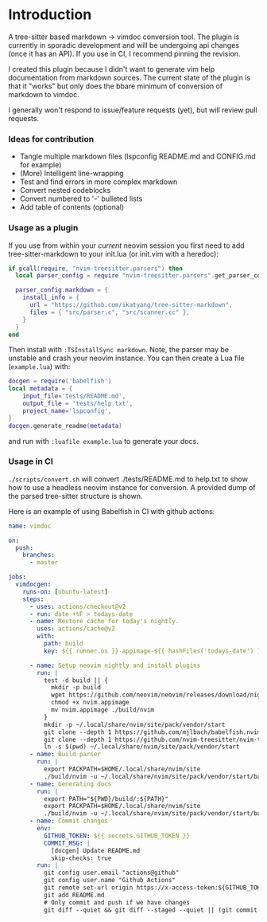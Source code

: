# Introduction
A tree-sitter based markdown -> vimdoc conversion tool. The plugin is currently in sporadic development and will be undergoing api changes (once it has an API). If you use in CI, I recommend pinning the revision.

I created this plugin because I didn't want to generate vim help documentation from markdown sources. The current state of the plugin is that it "works" but only does the bbare minimum of conversion of markdown to vimdoc. 

I generally won't respond to issue/feature requests (yet), but will review pull requests.

### Ideas for contribution

- Tangle multiple markdown files (lspconfig README.md and CONFIG.md for example)
- (More) Intelligent line-wrapping
- Test and find errors in more complex markdown
- Convert nested codeblocks
- Convert numbered to '-' bulleted lists
- Add table of contents (optional)

### Usage as a plugin

If you use from within your *current* neovim session you first need to add
tree-sitter-markdown to your init.lua (or init.vim with a heredoc):

```lua
if pcall(require, "nvim-treesitter.parsers") then
  local parser_config = require "nvim-treesitter.parsers".get_parser_configs()

  parser_config.markdown = {
    install_info = {
      url = "https://github.com/ikatyang/tree-sitter-markdown",
      files = { "src/parser.c", "src/scanner.cc" },
    }
  }
end
```

Then install with `:TSInstallSync markdown`. Note, the parser may be unstable and crash your neovim instance. You can then create a Lua file (`example.lua`) with:

```lua
docgen = require('babelfish')
local metadata = {
	input_file='tests/README.md',
	output_file = 'tests/help.txt',
	project_name='lspconfig',
}
docgen.generate_readme(metadata)
```

and run with `:luafile example.lua` to generate your docs.

### Usage in CI

`./scripts/convert.sh` will convert ./tests/README.md to help.txt to show how to use a headless neovim instance for conversion. A provided dump of the parsed tree-sitter structure is shown.

Here is an example of using Babelfish in CI with github actions:

```yaml
name: vimdoc

on:
  push:
    branches:
      - master

jobs:
  vimdocgen:
    runs-on: [ubuntu-latest]
    steps:
      - uses: actions/checkout@v2
      - run: date +%F > todays-date
      - name: Restore cache for today's nightly.
        uses: actions/cache@v2
        with:
          path: build
          key: ${{ runner.os }}-appimage-${{ hashFiles('todays-date') }}

      - name: Setup neovim nightly and install plugins
        run: |
          test -d build || {
            mkdir -p build
            wget https://github.com/neovim/neovim/releases/download/nightly/nvim.appimage
            chmod +x nvim.appimage
            mv nvim.appimage ./build/nvim
          }
          mkdir -p ~/.local/share/nvim/site/pack/vendor/start
          git clone --depth 1 https://github.com/mjlbach/babelfish.nvim ~/.local/share/nvim/site/pack/vendor/start/babelfish.nvim
          git clone --depth 1 https://github.com/nvim-treesitter/nvim-treesitter ~/.local/share/nvim/site/pack/vendor/start/nvim-treesitter
          ln -s $(pwd) ~/.local/share/nvim/site/pack/vendor/start
      - name: Build parser
        run: |
          export PACKPATH=$HOME/.local/share/nvim/site
          ./build/nvim -u ~/.local/share/nvim/site/pack/vendor/start/babelfish.nvim/scripts/init.lua --headless -c 'TSInstallSync markdown' -c 'qa'
      - name: Generating docs
        run: |
          export PATH="${PWD}/build/:${PATH}"
          export PACKPATH=$HOME/.local/share/nvim/site
          ./build/nvim -u ~/.local/share/nvim/site/pack/vendor/start/babelfish.nvim/scripts/init.lua --headless -c 'luafile ./scripts/vimdocgen.lua' -c 'qa'
      - name: Commit changes
        env:
          GITHUB_TOKEN: ${{ secrets.GITHUB_TOKEN }}
          COMMIT_MSG: |
            [docgen] Update README.md
            skip-checks: true
        run: |
          git config user.email "actions@github"
          git config user.name "Github Actions"
          git remote set-url origin https://x-access-token:${GITHUB_TOKEN}@github.com/${GITHUB_REPOSITORY}.git
          git add README.md
          # Only commit and push if we have changes
          git diff --quiet && git diff --staged --quiet || (git commit -m "${COMMIT_MSG}"; git push origin HEAD:${GITHUB_REF})
```

